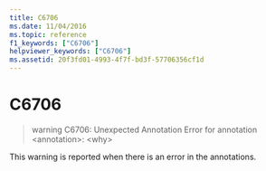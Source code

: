 ```yaml
---
title: C6706
ms.date: 11/04/2016
ms.topic: reference
f1_keywords: ["C6706"]
helpviewer_keywords: ["C6706"]
ms.assetid: 20f3fd01-4993-4f7f-bd3f-57706356cf1d
---
```

# C6706

> warning C6706: Unexpected Annotation Error for annotation \<annotation>: \<why>

This warning is reported when there is an error in the annotations.
